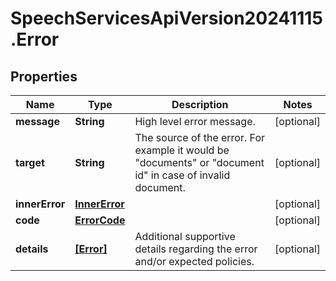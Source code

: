 # SpeechServicesApiVersion20241115.Error

## Properties
Name | Type | Description | Notes
------------ | ------------- | ------------- | -------------
**message** | **String** | High level error message. | [optional] 
**target** | **String** | The source of the error. For example it would be \"documents\" or \"document id\" in case of invalid document. | [optional] 
**innerError** | [**InnerError**](InnerError.md) |  | [optional] 
**code** | [**ErrorCode**](ErrorCode.md) |  | [optional] 
**details** | [**[Error]**](Error.md) | Additional supportive details regarding the error and/or expected policies. | [optional] 



